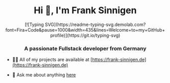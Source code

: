 <h1 align="center">Hi 👋, I'm Frank Sinnigen</h1>

<div align="center">
  [![Typing SVG](https://readme-typing-svg.demolab.com?font=Fira+Code&pause=1000&width=435&lines=Welcome+to+my+GitHub+profile)](https://git.io/typing-svg)
</div>

<h3 align="center">A passionate Fullstack developer from Germany</h3>

- 👨‍💻 All of my projects are available at [https://frank-sinnigen.de](https://frank-sinnigen.de)

- 💬 Ask me about anything [here](mailto:info@frank-sinnigen.de)

